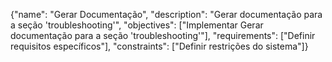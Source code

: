 {"name": "Gerar Documentação", "description": "Gerar documentação para a seção 'troubleshooting'", "objectives": ["Implementar Gerar documentação para a seção 'troubleshooting'"], "requirements": ["Definir requisitos específicos"], "constraints": ["Definir restrições do sistema"]}